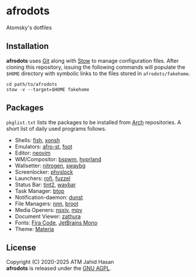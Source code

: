 # afrodots
Atomsky's dotfiles

## Installation
**afrodots** uses [Git](https://git-scm.com) along with
[Stow](https://www.gnu.org/software/stow) to manage configuration files.
After cloning this repository, issuing the following commands will populate
the `$HOME` directory with symbolic links to the files stored in
`afrodots/fakehome`.

	cd path/to/afrodots
	stow -v --target=$HOME fakehome

## Packages
`pkglist.txt` lists the packages to be installed from
[Arch](https://archlinux.org) repositories.
A short list of daily used programs follows.

- Shells: [fish](https://fishshell.com), [xonsh](https://xon.sh)
- Emulators: [afro-st](https://github.com/ATM-Jahid/afro-st),
  [foot](https://codeberg.org/dnkl/foot)
- Editor: [neovim](https://neovim.io)
- WM/Compositor: [bspwm](https://github.com/baskerville/bspwm),
  [hyprland](https://github.com/hyprwm/Hyprland)
- Wallsetter: [nitrogen](https://github.com/l3ib/nitrogen),
  [swaybg](https://github.com/swaywm/swaybg)
- Screenlocker: [physlock](https://github.com/muennich/physlock)
- Launchers: [rofi](https://github.com/davatorium/rofi),
  [fuzzel](https://codeberg.org/dnkl/fuzzel)
- Status Bar: [tint2](https://gitlab.com/o9000/tint2),
  [waybar](https://github.com/Alexays/Waybar)
- Task Manager: [btop](https://github.com/aristocratos/btop)
- Notification-daemon: [dunst](https://github.com/dunst-project/dunst)
- File Managers: [nnn](https://github.com/jarun/nnn),
  [broot](https://dystroy.org/broot)
- Media Openers: [nsxiv](https://github.com/nsxiv/nsxiv),
  [mpv](https://mpv.io)
- Document Viewer: [zathura](https://pwmt.org/projects/zathura)
- Fonts: [Fira Code](https://github.com/tonsky/FiraCode),
  [JetBrains Mono](https://github.com/JetBrains/JetBrainsMono)
- Theme: [Materia](https://github.com/nana-4/materia-theme)

## License
Copyright (C) 2020-2025 ATM Jahid Hasan<br>
**afrodots** is released under the
[GNU AGPL](https://www.gnu.org/licenses/agpl-3.0.en.html).
